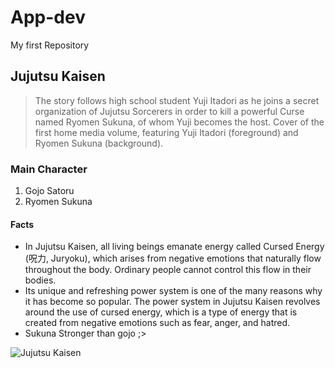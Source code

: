 # App-dev
My first Repository 
## Jujutsu Kaisen 
 > The story follows high school student Yuji Itadori as he joins a secret organization of Jujutsu Sorcerers in order to kill a powerful Curse named Ryomen Sukuna, of whom Yuji becomes the host. Cover of the first home media volume, featuring Yuji Itadori (foreground) and Ryomen Sukuna (background).
### Main Character
1. Gojo Satoru
2. Ryomen Sukuna

#### Facts
- In Jujutsu Kaisen, all living beings emanate energy called Cursed Energy (呪力, Juryoku), which arises from negative emotions that naturally flow throughout the body. Ordinary people cannot control this flow in their bodies.
- Its unique and refreshing power system is one of the many reasons why it has become so popular. The power system in Jujutsu Kaisen revolves around the use of cursed energy, which is a type of energy that is created from negative emotions such as fear, anger, and hatred.
- Sukuna Stronger than gojo ;>

![Jujutsu Kaisen](https://upload.wikimedia.org/wikipedia/en/4/46/Jujutsu_kaisen.jpg)

